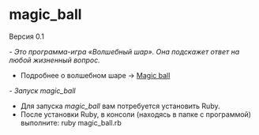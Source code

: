 # magic_ball 
Версия 0.1


*- Это программа-игра «Волшебный шар». Она подскажет ответ на любой жизненный вопрос.*

- Подробнее о волшебном шаре -> [Magic ball](https://ru.wikipedia.org/wiki/Magic_8_ball) 

*- Запуск magic_ball*
- Для запуска *magic_ball* вам потребуется установить Ruby.
- После установки Ruby, в консоли (находясь в папке с программой) выполните: ruby magic_ball.rb
